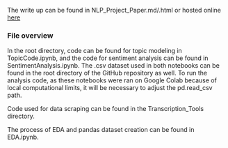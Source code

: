 The write up can be found in NLP_Project_Paper.md/.html or hosted online [here](https://ts2002.github.io/NLP/NLP_Project_Paper.htm.html)

### File overview
In the root directory, code can be found for topic modeling in TopicCode.ipynb, and the code for sentiment analysis can be found in SentimentAnalysis.ipynb. The .csv dataset used in both notebooks can be found in the root directory of the GitHub repository as well. To run the analysis code, as these notebooks were ran on Google Colab because of local computational limits, it will be necessary to adjust the pd.read_csv path.  

Code used for data scraping can be found in the Transcription_Tools directory.

The process of EDA and pandas dataset creation can be found in EDA.ipynb.
